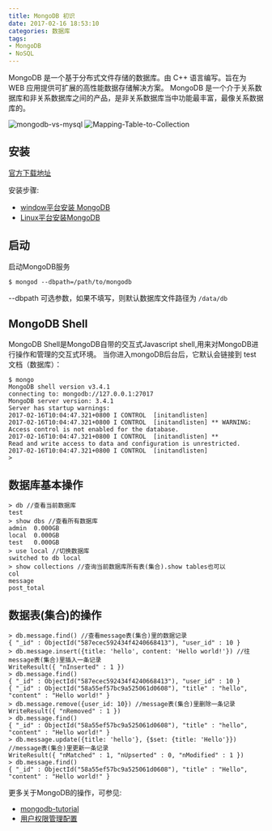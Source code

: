 ```yaml
---
title: MongoDB 初识
date: 2017-02-16 18:53:10
categories: 数据库
tags:
- MongoDB
- NoSQL
---
```


MongoDB 是一个基于分布式文件存储的数据库。由 C++ 语言编写。旨在为 WEB 应用提供可扩展的高性能数据存储解决方案。
MongoDB 是一个介于关系数据库和非关系数据库之间的产品，是非关系数据库当中功能最丰富，最像关系数据库的。

![mongodb-vs-mysql](http://7xsk2b.com1.z0.glb.clouddn.com/image/mongodb-vs-mysql.png)
![Mapping-Table-to-Collection](http://www.runoob.com/wp-content/uploads/2013/10/Figure-1-Mapping-Table-to-Collection-1.png)

## 安装

[官方下载地址](http://www.mongodb.org/downloads)

安装步骤:

- [window平台安装 MongoDB](http://www.runoob.com/mongodb/mongodb-window-install.html)
- [Linux平台安装MongoDB](http://www.runoob.com/mongodb/mongodb-linux-install.html)

## 启动

启动MongoDB服务

~~~shell
$ mongod --dbpath=/path/to/mongodb
~~~

--dbpath 可选参数，如果不填写，则默认数据库文件路径为 `/data/db`

## MongoDB Shell

MongoDB Shell是MongoDB自带的交互式Javascript shell,用来对MongoDB进行操作和管理的交互式环境。
当你进入mongoDB后台后，它默认会链接到 test 文档（数据库）：

~~~shell
$ mongo
MongoDB shell version v3.4.1
connecting to: mongodb://127.0.0.1:27017
MongoDB server version: 3.4.1
Server has startup warnings:
2017-02-16T10:04:47.321+0800 I CONTROL  [initandlisten]
2017-02-16T10:04:47.321+0800 I CONTROL  [initandlisten] ** WARNING: Access control is not enabled for the database.
2017-02-16T10:04:47.321+0800 I CONTROL  [initandlisten] **          Read and write access to data and configuration is unrestricted.
2017-02-16T10:04:47.321+0800 I CONTROL  [initandlisten]
>
~~~

## 数据库基本操作

~~~shell
> db //查看当前数据库
test
> show dbs //查看所有数据库
admin  0.000GB
local  0.000GB
test   0.000GB
> use local //切换数据库
switched to db local
> show collections //查询当前数据库所有表(集合).show tables也可以
col
message
post_total
~~~

## 数据表(集合)的操作

~~~shell
> db.message.find() //查看message表(集合)里的数据记录
{ "_id" : ObjectId("587ecec592434f4240668413"), "user_id" : 10 }
> db.message.insert({title: 'hello', content: 'Hello world!'}) //往message表(集合)里插入一条记录
WriteResult({ "nInserted" : 1 })
> db.message.find()
{ "_id" : ObjectId("587ecec592434f4240668413"), "user_id" : 10 }
{ "_id" : ObjectId("58a55ef57bc9a525061d0608"), "title" : "hello", "content" : "Hello world!" }
> db.message.remove({user_id: 10}) //message表(集合)里删除一条记录
WriteResult({ "nRemoved" : 1 })
> db.message.find()
{ "_id" : ObjectId("58a55ef57bc9a525061d0608"), "title" : "hello", "content" : "Hello world!" }
> db.message.update({title: 'hello'}, {$set: {title: 'Hello'}}) //message表(集合)里更新一条记录
WriteResult({ "nMatched" : 1, "nUpserted" : 0, "nModified" : 1 })
> db.message.find()
{ "_id" : ObjectId("58a55ef57bc9a525061d0608"), "title" : "Hello", "content" : "Hello world!" }
~~~

更多关于MongoDB的操作，可参见:

- [mongodb-tutorial](http://www.runoob.com/mongodb/mongodb-tutorial.html)
- [用户权限管理配置](http://www.jianshu.com/p/a4e94bb8a052)

